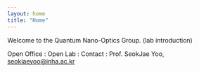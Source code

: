 ```yaml
---
layout: home
title: "Home"
---
```


Welcome to the Quantum Nano-Optics Group. (lab introduction)

Open Office : 
Open Lab : 
Contact : Prof. SeokJae Yoo, seokjaeyoo@inha.ac.kr
